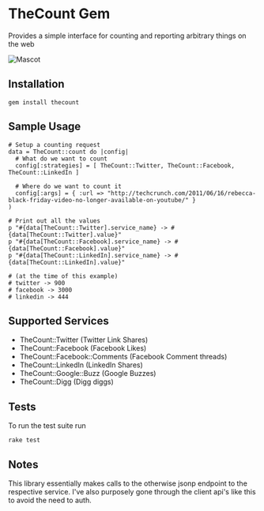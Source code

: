 TheCount Gem
====================
Provides a simple interface for counting and reporting arbitrary things on the web

![Mascot](http://4.bp.blogspot.com/-TCPvrnG-KCs/TfMjpWepAKI/AAAAAAAAJWA/49r4o_q6JaA/s1600/TheCount.jpg)

Installation
-------------------
    gem install thecount
    
Sample Usage
-------------------
    # Setup a counting request
    data = TheCount::count do |config|
      # What do we want to count
      config[:strategies] = [ TheCount::Twitter, TheCount::Facebook, TheCount::LinkedIn ]
      
      # Where do we want to count it
      config[:args] = { :url => "http://techcrunch.com/2011/06/16/rebecca-black-friday-video-no-longer-available-on-youtube/" }
    )
    
    # Print out all the values
    p "#{data[TheCount::Twitter].service_name} -> #{data[TheCount::Twitter].value}"
    p "#{data[TheCount::Facebook].service_name} -> #{data[TheCount::Facebook].value}"
    p "#{data[TheCount::LinkedIn].service_name} -> #{data[TheCount::LinkedIn].value}"

    # (at the time of this example)
    # twitter -> 900
    # facebook -> 3000
    # linkedin -> 444

Supported Services
-------------------
  - TheCount::Twitter (Twitter Link Shares)
  - TheCount::Facebook (Facebook Likes)
  - TheCount::Facebook::Comments (Facebook Comment threads)
  - TheCount::LinkedIn (LinkedIn Shares)
  - TheCount::Google::Buzz (Google Buzzes)
  - TheCount::Digg (Digg diggs)

Tests
-------------------
To run the test suite run

    rake test

Notes
-------------------
This library essentially makes calls to the otherwise jsonp endpoint to the respective service. I've also purposely gone through the client api's like this to avoid the need to auth.